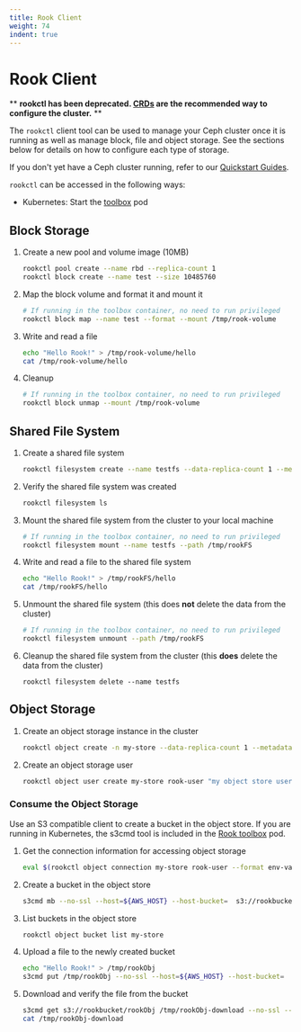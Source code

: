 ```yaml
---
title: Rook Client
weight: 74
indent: true
---
```


# Rook Client

** **rookctl has been deprecated. [CRDs](crds.md) are the recommended way to configure the cluster.** **

The `rookctl` client tool can be used to manage your Ceph cluster once it is running as well as manage block, file and object storage.  See the sections below for details on how to configure each type of storage.

If you don't yet have a Ceph cluster running, refer to our [Quickstart Guides](../README.md#quickstart-guides).

`rookctl` can be accessed in the following ways:

- Kubernetes: Start the [toolbox](toolbox.md) pod

## Block Storage

1. Create a new pool and volume image (10MB)

    ```bash
    rookctl pool create --name rbd --replica-count 1
    rookctl block create --name test --size 10485760
    ```

1. Map the block volume and format it and mount it

    ```bash
    # If running in the toolbox container, no need to run privileged
    rookctl block map --name test --format --mount /tmp/rook-volume
    ```

1. Write and read a file

    ```bash
    echo "Hello Rook!" > /tmp/rook-volume/hello
    cat /tmp/rook-volume/hello
    ```

1. Cleanup

    ```bash
    # If running in the toolbox container, no need to run privileged
    rookctl block unmap --mount /tmp/rook-volume
    ```

## Shared File System

1. Create a shared file system

    ```bash
    rookctl filesystem create --name testfs --data-replica-count 1 --metadata-replica-count 1
    ```

1. Verify the shared file system was created

   ```bash
   rookctl filesystem ls
   ```

1. Mount the shared file system from the cluster to your local machine

   ```bash
   # If running in the toolbox container, no need to run privileged
   rookctl filesystem mount --name testfs --path /tmp/rookFS
   ```

1. Write and read a file to the shared file system

   ```bash
   echo "Hello Rook!" > /tmp/rookFS/hello
   cat /tmp/rookFS/hello
   ```

1. Unmount the shared file system (this does **not** delete the data from the cluster)

   ```bash
   # If running in the toolbox container, no need to run privileged
   rookctl filesystem unmount --path /tmp/rookFS
   ```

1. Cleanup the shared file system from the cluster (this **does** delete the data from the cluster)

   ```
   rookctl filesystem delete --name testfs
   ```

## Object Storage

1. Create an object storage instance in the cluster

   ```bash
   rookctl object create -n my-store --data-replica-count 1 --metadata-replica-count 1
   ```

1. Create an object storage user

   ```bash
   rookctl object user create my-store rook-user "my object store user"
   ```

### Consume the Object Storage

Use an S3 compatible client to create a bucket in the object store. If you are running in Kubernetes,
the s3cmd tool is included in the [Rook toolbox](toolbox.md) pod.

1. Get the connection information for accessing object storage

   ```bash
   eval $(rookctl object connection my-store rook-user --format env-var)
   ```

1. Create a bucket in the object store

   ```bash
   s3cmd mb --no-ssl --host=${AWS_HOST} --host-bucket=  s3://rookbucket
   ```

1. List buckets in the object store

   ```bash
   rookctl object bucket list my-store
   ```

1. Upload a file to the newly created bucket

   ```bash
   echo "Hello Rook!" > /tmp/rookObj
   s3cmd put /tmp/rookObj --no-ssl --host=${AWS_HOST} --host-bucket=  s3://rookbucket
   ```

1. Download and verify the file from the bucket

   ```bash
   s3cmd get s3://rookbucket/rookObj /tmp/rookObj-download --no-ssl --host=${AWS_HOST} --host-bucket=
   cat /tmp/rookObj-download
   ```
